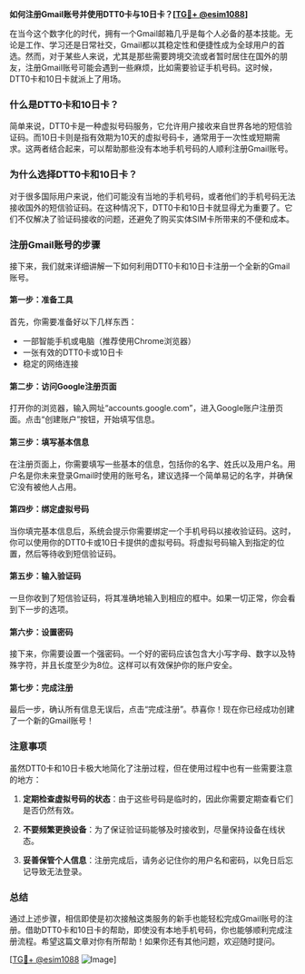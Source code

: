 **如何注册Gmail账号并使用DTT0卡与10日卡？[[TG💪+ @esim1088](https://t.me/s/esim1088)]**

在当今这个数字化的时代，拥有一个Gmail邮箱几乎是每个人必备的基本技能。无论是工作、学习还是日常社交，Gmail都以其稳定性和便捷性成为全球用户的首选。然而，对于某些人来说，尤其是那些需要跨境交流或者暂时居住在国外的朋友，注册Gmail账号可能会遇到一些麻烦，比如需要验证手机号码。这时候，DTT0卡和10日卡就派上了用场。

### **什么是DTT0卡和10日卡？**

简单来说，DTT0卡是一种虚拟号码服务，它允许用户接收来自世界各地的短信验证码。而10日卡则是指有效期为10天的虚拟号码卡，通常用于一次性或短期需求。这两者结合起来，可以帮助那些没有本地手机号码的人顺利注册Gmail账号。

### **为什么选择DTT0卡和10日卡？**

对于很多国际用户来说，他们可能没有当地的手机号码，或者他们的手机号码无法接收国外的短信验证码。在这种情况下，DTT0卡和10日卡就显得尤为重要了。它们不仅解决了验证码接收的问题，还避免了购买实体SIM卡所带来的不便和成本。

### **注册Gmail账号的步骤**

接下来，我们就来详细讲解一下如何利用DTT0卡和10日卡注册一个全新的Gmail账号。

#### **第一步：准备工具**

首先，你需要准备好以下几样东西：
- 一部智能手机或电脑（推荐使用Chrome浏览器）
- 一张有效的DTT0卡或10日卡
- 稳定的网络连接

#### **第二步：访问Google注册页面**

打开你的浏览器，输入网址“accounts.google.com”，进入Google账户注册页面。点击“创建账户”按钮，开始填写信息。

#### **第三步：填写基本信息**

在注册页面上，你需要填写一些基本的信息，包括你的名字、姓氏以及用户名。用户名是你未来登录Gmail时使用的账号名，建议选择一个简单易记的名字，并确保它没有被他人占用。

#### **第四步：绑定虚拟号码**

当你填完基本信息后，系统会提示你需要绑定一个手机号码以接收验证码。这时，你可以使用你的DTT0卡或10日卡提供的虚拟号码。将虚拟号码输入到指定的位置，然后等待收到短信验证码。

#### **第五步：输入验证码**

一旦你收到了短信验证码，将其准确地输入到相应的框中。如果一切正常，你会看到下一步的选项。

#### **第六步：设置密码**

接下来，你需要设置一个强密码。一个好的密码应该包含大小写字母、数字以及特殊字符，并且长度至少为8位。这样可以有效保护你的账户安全。

#### **第七步：完成注册**

最后一步，确认所有信息无误后，点击“完成注册”。恭喜你！现在你已经成功创建了一个新的Gmail账号！

### **注意事项**

虽然DTT0卡和10日卡极大地简化了注册过程，但在使用过程中也有一些需要注意的地方：

1. **定期检查虚拟号码的状态**：由于这些号码是临时的，因此你需要定期查看它们是否仍然有效。
   
2. **不要频繁更换设备**：为了保证验证码能够及时接收到，尽量保持设备在线状态。

3. **妥善保管个人信息**：注册完成后，请务必记住你的用户名和密码，以免日后忘记导致无法登录。

### **总结**

通过上述步骤，相信即使是初次接触这类服务的新手也能轻松完成Gmail账号的注册。借助DTT0卡和10日卡的帮助，即使没有本地手机号码，你也能够顺利完成注册流程。希望这篇文章对你有所帮助！如果你还有其他问题，欢迎随时提问。

[[TG💪+ @esim1088](https://t.me/s/esim1088) ![Image](https://i.postimg.cc/4NQfJmqS/Snipaste-2025-05-13-00-14-12.png)]